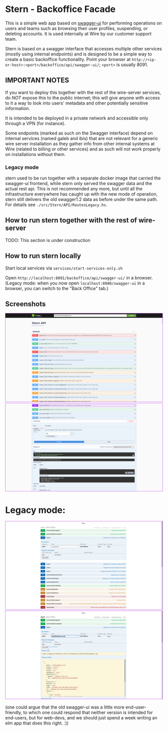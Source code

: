 Stern - Backoffice Facade
=========================

This is a simple web app based on [swagger-ui](https://swagger.io/tools/swagger-ui/) for performing operations on users and teams such as browsing their user profiles, suspending, or deleting accounts. It is used internally at Wire by our customer support team.

Stern is based on a swagger interface that accesses multiple other services (mostly using internal endpoints) and is designed to be a simple way to create a basic backoffice functionality. Point your browser at `http://<ip-or-host>:<port>/backoffice/api/swagger-ui/`; `<port>` is usually 8091.

## IMPORTANT NOTES

If you want to deploy this together with the rest of the wire-server services, do _NOT_ expose this to the public internet; this will give anyone with access to it a way to look into users' metadata and other potentially sensitive information.

It is intended to be deployed in a private network and accessible only through a VPN (for instance).

Some endpoints (marked as such on the Swagger interface) depend on internal services (named galeb and ibis) that are not relevant for a generic wire server installation as they gather info from other internal systems at Wire (related to billing or other services) and as such will not work properly on installations without them.

### Legacy mode

stern used to be run together with a separate docker image that carried the swagger-ui frontend, while stern only served the swagger data and the actual rest api.  This is not recommended any more, but until all the infrastructure everywhere has caught up with the new mode of operation, stern still delivers the old swagger1.2 data as before under the same path.  For details see `./src/Stern/API/RoutesLegacy.hs`.

## How to run stern together with the rest of wire-server

TODO: This section is under construction

## How to run stern locally

Start local services via `services/start-services-only.sh`

Open `http://localhost:8091/backoffice/api/swagger-ui/` in a browser.
(Legacy mode: when you now open `localhost:8080/swagger-ui` in a
browser, you can switch to the "Back Office" tab.)

## Screenshots

![screen shot 1](screenshots/a.png)
![screen shot 2](screenshots/b.png)

# Legacy mode:

![screen shot 1](screenshots/legacy/1.png)
![screen shot 2](screenshots/legacy/2.png)

(one could argue that the old swagger-ui was a little more
end-user-friendly, to which one could respond that neither version is
intended for end-users, but for web-devs, and we should just spend a
week writing an elm app that does this right.  :))
